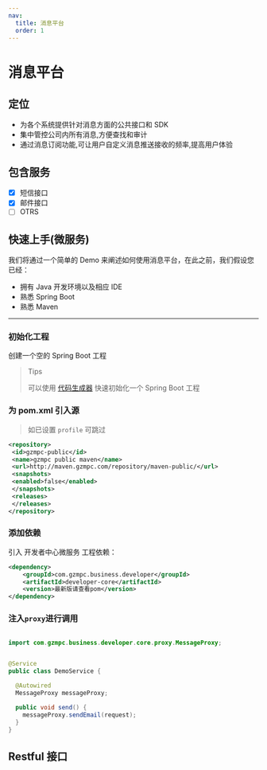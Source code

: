 ```yaml
---
nav:
  title: 消息平台
  order: 1
---
```


# 消息平台

## 定位

- 为各个系统提供针对消息方面的公共接口和 SDK
- 集中管控公司内所有消息,方便查找和审计
- 通过消息订阅功能,可让用户自定义消息推送接收的频率,提高用户体验

## 包含服务

- [x] 短信接口
- [x] 邮件接口
- [ ] OTRS

## 快速上手(微服务)

我们将通过一个简单的 Demo 来阐述如何使用消息平台，在此之前，我们假设您已经：

- 拥有 Java 开发环境以及相应 IDE
- 熟悉 Spring Boot
- 熟悉 Maven

---

### 初始化工程

创建一个空的 Spring Boot 工程

> Tips
>  
> 可以使用 [代码生成器](https://start.spring.io/) 快速初始化一个 Spring Boot 工程

### 为 pom.xml 引入源

> 如已设置 `profile` 可跳过

```xml
<repository>
 <id>gzmpc-public</id>
 <name>gzmpc public maven</name>
 <url>http://maven.gzmpc.com/repository/maven-public/</url>
 <snapshots>
 <enabled>false</enabled>
 </snapshots>
 <releases>
 </releases>
</repository>
```

### 添加依赖

引入 开发者中心微服务 工程依赖：

```xml
<dependency>
    <groupId>com.gzmpc.business.developer</groupId>
    <artifactId>developer-core</artifactId>
    <version>最新版请查看pom</version>
</dependency>
```

### 注入`proxy`进行调用

```java

import com.gzmpc.business.developer.core.proxy.MessageProxy;


@Service
public class DemoService {

  @Autowired
  MessageProxy messageProxy;

  public void send() {
    messageProxy.sendEmail(request);
  }
}

```

## Restful 接口

